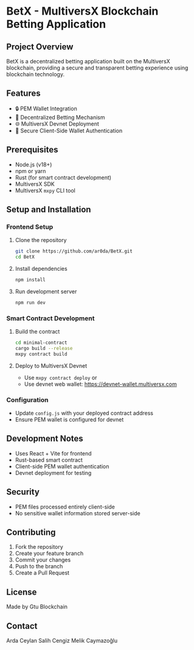 # BetX - MultiversX Blockchain Betting Application

## Project Overview

BetX is a decentralized betting application built on the MultiversX blockchain, providing a secure and transparent betting experience using blockchain technology.

## Features

- 🔒 PEM Wallet Integration
- 🎲 Decentralized Betting Mechanism
- 🌐 MultiversX Devnet Deployment
- 🔐 Secure Client-Side Wallet Authentication

## Prerequisites

- Node.js (v18+)
- npm or yarn
- Rust (for smart contract development)
- MultiversX SDK
- MultiversX `mxpy` CLI tool

## Setup and Installation

### Frontend Setup

1. Clone the repository
   ```bash
   git clone https://github.com/ar0da/BetX.git
   cd BetX
   ```

2. Install dependencies
   ```bash
   npm install
   ```

3. Run development server
   ```bash
   npm run dev
   ```

### Smart Contract Development

1. Build the contract
   ```bash
   cd minimal-contract
   cargo build --release
   mxpy contract build
   ```

2. Deploy to MultiversX Devnet
   - Use `mxpy contract deploy` or
   - Use devnet web wallet: https://devnet-wallet.multiversx.com

### Configuration

- Update `config.js` with your deployed contract address
- Ensure PEM wallet is configured for devnet

## Development Notes

- Uses React + Vite for frontend
- Rust-based smart contract
- Client-side PEM wallet authentication
- Devnet deployment for testing

## Security

- PEM files processed entirely client-side
- No sensitive wallet information stored server-side

## Contributing

1. Fork the repository
2. Create your feature branch
3. Commit your changes
4. Push to the branch
5. Create a Pull Request

## License
Made by Gtu Blockchain


## Contact
Arda Ceylan
Salih Cengiz
Melik Caymazoğlu
